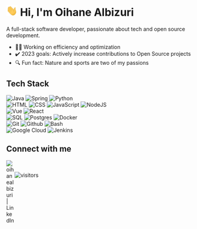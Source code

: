 # <img src="https://raw.githubusercontent.com/ABSphreak/ABSphreak/master/gifs/Hi.gif" width="30px"> Hi, I'm Oihane Albizuri
A full-stack software developer, passionate about tech and open source development.
- ✍🏻 Working on efficiency and optimization
-  ✔️ 2023 goals: Actively increase contributions to Open Source projects
- 🔍 Fun fact: Nature and sports are two of my passions

## Tech Stack
![Java](https://img.shields.io/badge/Java-ED8B00?style=for-the-badge&logo=java&logoColor=white)
![Spring](https://img.shields.io/badge/Spring-6DB33F?style=for-the-badge&logo=spring&logoColor=white)
![Python](	https://img.shields.io/badge/Python-14354C?style=for-the-badge&logo=python&logoColor=white)
<br/>
![HTML](https://img.shields.io/badge/HTML5-E34F26?style=for-the-badge&logo=html5&logoColor=white) 
![CSS](https://img.shields.io/badge/CSS-239120?&style=for-the-badge&logo=css3&logoColor=white)
![JavaScript](https://img.shields.io/badge/JavaScript-F7DF1E?style=for-the-badge&logo=javascript&logoColor=black)
![NodeJS](https://img.shields.io/badge/Node.js-43853D?style=for-the-badge&logo=node.js&logoColor=white)
<br/>
![Vue](https://img.shields.io/badge/Vue.js-35495E?style=for-the-badge&logo=vue.js&logoColor=4FC08D)
![React](https://img.shields.io/badge/React-20232A?style=for-the-badge&logo=react&logoColor=61DAFB)
<br/>
![SQL](https://img.shields.io/badge/-SQL-000?style=for-the-badge&logo=MySQL&logoColor=white)
![Postgres](https://img.shields.io/badge/PostgreSQL-316192?style=for-the-badge&logo=postgresql&logoColor=white)
![Docker](https://img.shields.io/badge/docker%20-%230db7ed.svg?&style=for-the-badge&logo=docker&logoColor=white)
<br/>
![Git](https://img.shields.io/badge/git%20-%23F05033.svg?&style=for-the-badge&logo=git&logoColor=white)
![Github](https://img.shields.io/badge/github%20-%23121011.svg?&style=for-the-badge&logo=github&logoColor=white)
![Bash](https://img.shields.io/badge/Shell_Script-121011?style=for-the-badge&logo=gnu-bash&logoColor=white)
<br/>
![Google Cloud](https://img.shields.io/badge/Google_Cloud-4285F4?style=for-the-badge&logo=google-cloud&logoColor=white)
![Jenkins](https://img.shields.io/badge/-Jenkins-cc0000?&style=for-the-badge&logo=Jenkins&logoColor=white)

## Connect with me
[<img align="left" alt="oihanealbizuri | LinkedIn" width="22px" src="https://cdn.jsdelivr.net/npm/simple-icons@v3/icons/linkedin.svg" />][linkedin]
<!--[<img align="left" alt="oihanealbizuri | Twitter" width="22px" src="https://cdn.jsdelivr.net/npm/simple-icons@v3/icons/twitter.svg" />][twitter]-->
<br/>

![visitors](https://api.visitorbadge.io/api/visitors?path=oihanealbizuri%2Foihanealbizuri&countColor=%23263759)

<!--
---
![oihanealbizuri's GitHub stats](https://github-readme-stats.vercel.app/api?username=oihanealbizuri&count_private=true&show_icons=true&theme=nord) [![GitHub Streak](https://github-readme-streak-stats.herokuapp.com?user=oihanealbizuri&theme=nord)](https://git.io/streak-stats)
-->

[linkedin]: https://www.linkedin.com/in/oihanealbizuri/
[twitter]: https://twitter.com/oihanealbizuri
